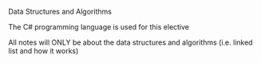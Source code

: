 Data Structures and Algorithms  

The C# programming language is used for this elective  

All notes will ONLY be about the data structures and algorithms (i.e. linked list and how it works)  

